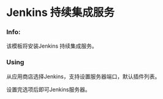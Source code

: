 # Jenkins 持续集成服务


### Info:
 该模板将安装Jenkins 持续集成服务。
 
### Using

从应用商店选择Jenkins，支持设置服务器端口，默认插件列表。

设置完选项后即可Jenkins服务器。






